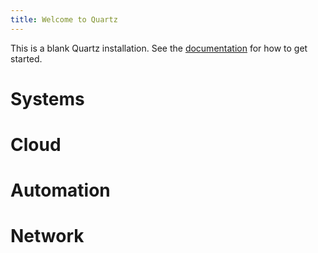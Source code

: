 ```yaml
---
title: Welcome to Quartz
---
```


This is a blank Quartz installation.
See the [documentation](https://quartz.jzhao.xyz) for how to get started.


# Systems 

# Cloud


# Automation

# Network